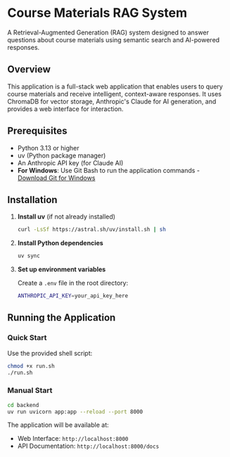 # Course Materials RAG System

A Retrieval-Augmented Generation (RAG) system designed to answer questions about course materials using semantic search and AI-powered responses.

## Overview

This application is a full-stack web application that enables users to query course materials and receive intelligent, context-aware responses. It uses ChromaDB for vector storage, Anthropic's Claude for AI generation, and provides a web interface for interaction.

## Prerequisites

- Python 3.13 or higher
- uv (Python package manager)
- An Anthropic API key (for Claude AI)
- **For Windows**: Use Git Bash to run the application commands - [Download Git for Windows](https://git-scm.com/downloads/win)

## Installation

1. **Install uv** (if not already installed)

   ```bash
   curl -LsSf https://astral.sh/uv/install.sh | sh
   ```

2. **Install Python dependencies**

   ```bash
   uv sync
   ```

3. **Set up environment variables**

   Create a `.env` file in the root directory:

   ```bash
   ANTHROPIC_API_KEY=your_api_key_here
   ```

## Running the Application

### Quick Start

Use the provided shell script:

```bash
chmod +x run.sh
./run.sh
```

### Manual Start

```bash
cd backend
uv run uvicorn app:app --reload --port 8000
```

The application will be available at:

- Web Interface: `http://localhost:8000`
- API Documentation: `http://localhost:8000/docs`
